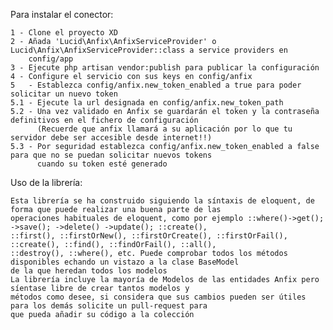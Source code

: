 
Para instalar el conector:

    1 - Clone el proyecto XD
    2 - Añada 'Lucid\Anfix\AnfixServiceProvider' o Lucid\Anfix\AnfixServiceProvider::class a service providers en 
        config/app
    3 - Ejecute php artisan vendor:publish para publicar la configuración
    4 - Configure el servicio con sus keys en config/anfix
    5   - Establezca config/anfix.new_token_enabled a true para poder solicitar un nuevo token
    5.1 - Ejecute la url designada en config/anfix.new_token_path
    5.2 - Una vez validado en Anfix se guardarán el token y la contraseña definitivos en el fichero de configuración
          (Recuerde que anfix llamará a su aplicación por lo que tu servidor debe ser accesible desde internet!!)
    5.3 - Por seguridad establezca config/anfix.new_token_enabled a false para que no se puedan solicitar nuevos tokens 
          cuando su token esté generado

Uso de la librería:

    Esta librería se ha construido siguiendo la síntaxis de eloquent, de forma que puede realizar una buena parte de las 
    operaciones habituales de eloquent, como por ejemplo ::where()->get(); ->save(); ->delete() ->update(); ::create(), 
    ::first(), ::firstOrNew(), ::firstOrCreate(), ::firstOrFail(), ::create(), ::find(), ::findOrFail(), ::all(), 
    ::destroy(), ::where(), etc. Puede comprobar todos los métodos disponibles echando un vistazo a la clase BaseModel 
    de la que heredan todos los modelos
    La librería incluye la mayoría de Modelos de las entidades Anfix pero síentase libre de crear tantos modelos y 
    métodos como desee, si considera que sus cambios pueden ser útiles para los demás solicite un pull-request para 
    que pueda añadir su código a la colección
    

